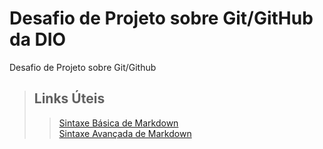 # Desafio de Projeto sobre Git/GitHub da DIO

Desafio de Projeto sobre Git/Github

>## Links Úteis
>>[Sintaxe Básica de Markdown](https://www.markdownguide.org/basic-syntax/)  
>>[Sintaxe Avançada de Markdown](https://www.markdownguide.org/extended-syntax/)  
